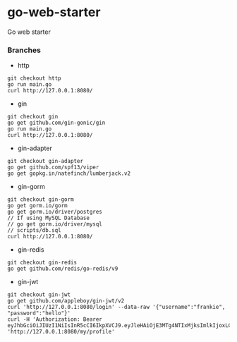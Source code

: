# go-web-starter
Go web starter


### Branches
* http 
```
git checkout http
go run main.go
curl http://127.0.0.1:8080/
```

* gin
```
git checkout gin
go get github.com/gin-gonic/gin 
go run main.go
curl http://127.0.0.1:8080/
```

* gin-adapter
```
git checkout gin-adapter
go get github.com/spf13/viper
go get gopkg.in/natefinch/lumberjack.v2
```

* gin-gorm
```
git checkout gin-gorm
go get gorm.io/gorm
go get gorm.io/driver/postgres
// If using MySQL Database
// go get gorm.io/driver/mysql
// scripts/db.sql
curl http://127.0.0.1:8080/
```


* gin-redis
```
git checkout gin-redis
go get github.com/redis/go-redis/v9
```

* gin-jwt
```
git checkout gin-jwt
go get github.com/appleboy/gin-jwt/v2
curl 'http://127.0.0.1:8080/login' --data-raw '{"username":"frankie", "password":"hello"}'
curl -H 'Authorization: Bearer eyJhbGciOiJIUzI1NiIsInR5cCI6IkpXVCJ9.eyJleHAiOjE3MTg4NTIxMjksImlkIjoxLCJuYW1lIjoiZnJhbmtpZSIsIm9yaWdfaWF0IjoxNzE4NzY1NzMxfQ.I2dpoMEMIXVfKA11tUXOKqSjgEDTnAkk36BfJwCgvnQ' 'http://127.0.0.1:8080/my/profile'
```